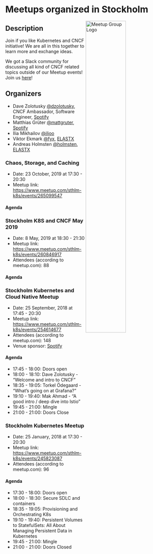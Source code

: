 # Meetups organized in Stockholm

<img width="50%" align="right" alt="Meetup Group Logo" src="https://secure.meetupstatic.com/photos/event/e/7/c/4/highres_485159332.jpeg">

## Description

<p>Join if you like Kubernetes and CNCF initiative! We are all in this together to learn more and exchange ideas.</p>
<p>We got a Slack community for discussing all kind of CNCF related topics outside of our Meetup events! Join us <a href="https://communityinviter.com/apps/stockholmk8sandcncf/inviter">here</a>! <br></p>


## Organizers

- Dave Zolotusky [@dzolotusky](https://github.com/dzolotusky), CNCF Ambassador, Software Engineer, [Spotify](https://www.spotify.com/)
- Matthias Grüter [@mattgruter](https://github.com/mattgruter), [Spotify](https://www.spotify.com/)
- Ilia Mikhailov [@iljoo](https://github.com/iljoo)
- Viktor Ekmark [@fyx](https://github.com/fyx), [ELASTX](https://elastx.se/en)
- Andreas Holmsten [@holmsten](https://github.com/holmsten), [ELASTX](https://elastx.se/en)

### Chaos, Storage, and Caching

- Date: 23 October, 2019 at 17:30 - 20:30
- Meetup link: https://www.meetup.com/sthlm-k8s/events/265099547

#### Agenda


### Stockholm K8S and CNCF May 2019

- Date: 8 May, 2019 at 18:30 - 21:30
- Meetup link: https://www.meetup.com/sthlm-k8s/events/260846917
- Attendees (according to meetup.com): 88

#### Agenda


### Stockholm Kubernetes and Cloud Native Meetup

- Date: 25 September, 2018 at 17:45 - 20:30
- Meetup link: https://www.meetup.com/sthlm-k8s/events/254614677
- Attendees (according to meetup.com): 148
- Venue sponsor: [Spotify](https://www.spotify.com/)

#### Agenda

- 17:45 - 18:00: Doors open 
- 18:00 - 18:10: Dave Zolotusky - “Welcome and intro to CNCF” 
- 18:35 - 19:05: Torkel Ödegaard - “What’s going on at Grafana?” 
- 19:10 - 19:40: Mak Ahmad - “A good intro / deep dive into Istio” 
- 19:45 - 21:00: Mingle 
- 21:00 - 21:00: Doors Close 

### Stockholm Kubernetes Meetup

- Date: 25 January, 2018 at 17:30 - 20:30
- Meetup link: https://www.meetup.com/sthlm-k8s/events/245823087
- Attendees (according to meetup.com): 96

#### Agenda

- 17:30 - 18:00: Doors open 
- 18:00 - 18:30: Secure SDLC and containers 
- 18:35 - 19:05: Provisioning and Orchestrating K8s 
- 19:10 - 19:40: Persistent Volumes to StatefulSets: All About Managing Persistent Data in Kubernetes 
- 19:45 - 21:00: Mingle 
- 21:00 - 21:00: Doors Closed 
